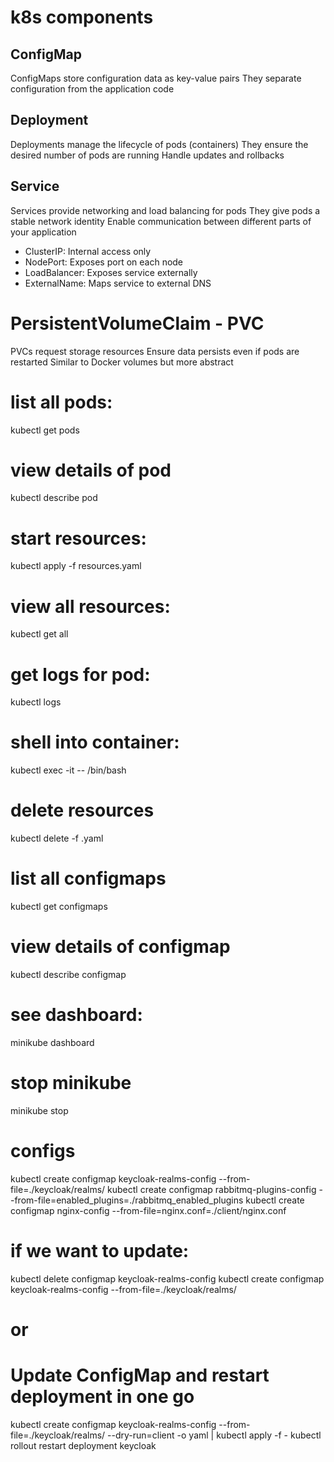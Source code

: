 # k8s components
## ConfigMap
ConfigMaps store configuration data as key-value pairs
They separate configuration from the application code
## Deployment
Deployments manage the lifecycle of pods (containers)
They ensure the desired number of pods are running
Handle updates and rollbacks
## Service
Services provide networking and load balancing for pods
They give pods a stable network identity
Enable communication between different parts of your application
- ClusterIP: Internal access only
- NodePort: Exposes port on each node
- LoadBalancer: Exposes service externally
- ExternalName: Maps service to external DNS
# PersistentVolumeClaim - PVC
PVCs request storage resources
Ensure data persists even if pods are restarted
Similar to Docker volumes but more abstract

# list all pods:
kubectl get pods
# view details of pod
kubectl describe pod <pod-name>
# start resources:
kubectl apply -f resources.yaml
# view all resources:
kubectl get all
# get logs for pod:
kubectl logs <pod-name>
# shell into container:
kubectl exec -it <pod-name> -- /bin/bash
# delete resources
kubectl delete -f <filename>.yaml
# list all configmaps
kubectl get configmaps
# view details of configmap
kubectl describe configmap <configm-name>
# see dashboard:
minikube dashboard
# stop minikube
minikube stop


# configs
kubectl create configmap keycloak-realms-config --from-file=./keycloak/realms/
kubectl create configmap rabbitmq-plugins-config --from-file=enabled_plugins=./rabbitmq_enabled_plugins
kubectl create configmap nginx-config --from-file=nginx.conf=./client/nginx.conf
# if we want to update:
kubectl delete configmap keycloak-realms-config
kubectl create configmap keycloak-realms-config --from-file=./keycloak/realms/
# or
# Update ConfigMap and restart deployment in one go
kubectl create configmap keycloak-realms-config --from-file=./keycloak/realms/ --dry-run=client -o yaml | kubectl apply -f -
kubectl rollout restart deployment keycloak
